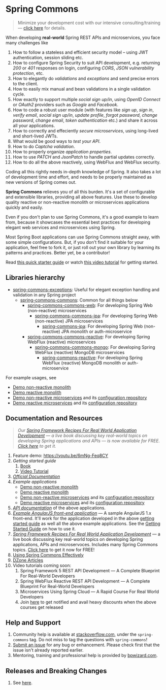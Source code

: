 # Spring Commons

> Minimize your development cost with our intensive consulting/training — [click here](https://www.bpwizard.com/) for details.

When developing **real-world** Spring REST APIs and microservices, you face many challenges like

1. How to follow a stateless and efficient security model – using JWT authentication, session sliding etc.
1. How to configure Spring Security to suit API development, e.g. returning _200_ or _401_ responses on login, configuring _CORS_, _JSON vulnerability protection_, etc.
1. How to elegantly do _validations_ and _exceptions_ and send precise errors to the client.
1. How to easily mix manual and bean validations in a single validation cycle.
1. How exactly to support multiple _social sign up/in_, using _OpenID Connect_ or _OAuth2_ providers such as _Google_ and _Facebook_.
1. How to code a robust user module (with features like _sign up_, _sign in_, _verify email_, _social sign up/in_, _update profile_, _forgot password_, _change password_, _change email_, _token authentication_ etc.) and share it across all your applications.
1. How to correctly and effeciently _secure microservices_, using long-lived and short-lived JWTs.
1. What would be good ways to _test your API_.
1. How to do _Captcha validation_.
1. How to properly organize _application properties_.
1. How to use _PATCH_ and _JsonPatch_ to handle partial updates correctly.
1. How to do all the above reactively, using WebFlux and WebFlux security.

Coding all this rightly needs in-depth knowledge of Spring. It also takes a lot of development time and effort, and needs to be properly maintained as new versions of Spring comes out.

**Spring Commons** relieves you of all this burden. It's a set of configurable and extensible libraries, providing all above features. Use these to develop quality reactive or non-reactive monolith or microservices applications quickly and easily.  

Even if you don't plan to use Spring Commons, it's a good example to learn from, because it showcases the essential best practices for developing elegant web services and microservices using Spring.

Most Spring Boot applications can use Spring Commons straight away, with some simple configurations. But, if you don't find it suitable for your application, feel free to fork it, or just roll out your own library by learning its patterns and practices. Better yet, be a contributor!

Read [this quick starter guide](https://github.com/bpwizard/spring-commons/wiki/Getting-Started-With-Spring-Commons) or watch [this video tutorial](https://www.bpwizard.com/p/spring-commons-restful-web-services-development) for getting started.

## Libraries hierarchy

* [spring-commons-exceptions](https://github.com/bpwizard/spring-commons/wiki/Spring-Commons-Exceptions-Guide): Useful for elegant exception handling and validation in any Spring project
    * [spring-commons-commons](https://github.com/bpwizard/spring-commons/wiki/Spring-Commons-Commons-Guide): Common for all things below
        * [spring-commons-commons-web](https://github.com/bpwizard/spring-commons/wiki/Spring-Commons-Commons-Web-Guide): For developing Spring Web (non-reactive) microservices
            * [spring-commons-commons-jpa](https://github.com/bpwizard/spring-commons/wiki/Spring-Commons-Commons-JPA-Guide): For developing Spring Web (non-reactive) JPA microservices
                * [spring-commons-jpa](https://github.com/bpwizard/spring-commons/wiki/Spring-Commons-JPA-Guide): For developing Spring Web (non-reactive) JPA monolith or auth-microservice
        * [spring-commons-commons-reactive](https://github.com/bpwizard/spring-commons/wiki/Spring-Commons-Commons-Reactive-Guide): For developing Spring WebFlux (reactive) microservices
            * [spring-commons-commons-mongo](https://github.com/bpwizard/spring-commons/wiki/Spring-Commons-Commons-MongoDB-Guide): For developing Spring WebFlux (reactive) MongoDB microservices
                * [spring-commons-reactive](https://github.com/bpwizard/spring-commons/wiki/Spring-Commons-Reactive-Guide): For developing Spring WebFlux (reactive) MongoDB monolith or auth-microservice

For example usages, see

* [Demo non-reactive monolith](https://github.com/bpwizard/spring-commons/tree/master/commons-demo-jpa)
* [Demo reactive monolith](https://github.com/bpwizard/spring-commons/tree/master/commons-demo-reactive)
* [Demo non-reactive microservices](https://github.com/bpwizard/np-microservices-sample-01) and its [configuration repository](https://github.com/bpwizard/np-microservices-sample-01-config)
* [Demo reactive microservices](https://github.com/bpwizard/np-microservices-sample-02) and its [configuration repository](https://github.com/bpwizard/np-microservices-sample-02-config)

## Documentation and Resources

> _Our [Spring Framework Recipes For Real World Application Development](https://www.bpwizard.com/p/spring-framework-book-of-best-practices) — a live book discussing key real-world topics on developing Spring applications and APIs — is now available for FREE. [Click here](https://www.bpwizard.com/p/spring-framework-book-of-best-practices) to get it._

1. Feature demo: https://youtu.be/6mNg-Feq8CY
1. _Getting started guide_
   1. [Book](https://github.com/bpwizard/spring-commons/wiki/Getting-Started-With-Spring-Commons)
   1. [Video Tutorial](https://www.bpwizard.com/p/spring-commons-restful-web-services-development)
1. _[Official Documentation](https://github.com/bpwizard/spring-commons/wiki)_
1. _Example applications_
    * [Demo non-reactive monolith](https://github.com/bpwizard/spring-commons/tree/master/commons-demo-jpa)
    * [Demo reactive monolith](https://github.com/bpwizard/spring-commons/tree/master/commons-demo-reactive)
    * [Demo non-reactive microservices](https://github.com/bpwizard/np-microservices-sample-01) and its [configuration repository](https://github.com/bpwizard/np-microservices-sample-01-config)
    * [Demo reactive microservices](https://github.com/bpwizard/np-microservices-sample-02) and its [configuration repository](https://github.com/bpwizard/np-microservices-sample-02-config)
1. _[API documentation](https://documenter.getpostman.com/view/305915/RVu2mqEH)_ of the above applications.
1. _[Example AngularJS front-end application](https://github.com/bpwizard/spring-commons/tree/master/commons-demo-angularjs)_ — A sample AngularJS 1.x front-end. It'll work for the application developed in the above [getting started guide](https://github.com/bpwizard/spring-commons/wiki/Getting-Started-With-Spring-Commons) as well all the above example applications. See the [Getting Started Guide](https://github.com/bpwizard/spring-commons/wiki/Getting-Started-With-Spring-Commons) on how to use it.
1. _[Spring Framework Recipes For Real World Application Development](https://www.bpwizard.com/p/spring-framework-book-of-best-practices)_ — a live book discussing key real-world topics on developing Spring applications, APIs and microservoces. Includes many Spring Commons topics. [Click here](https://www.bpwizard.com/p/spring-framework-book-of-best-practices) to get it now for FREE!
1. [Using Spring Commons Effectively](https://github.com/bpwizard/spring-commons/wiki/Using-Spring-Commons-Effectively)
1. [DZone Articles](https://dzone.com/users/1211183/skpatel20.html)
1. Video tutorials coming soon:
   1. Spring Framework 5 REST API Development — A Complete Blueprint For Real-World Developers
   1. Spring WebFlux Reactive REST API Development — A Complete Blueprint For Real-World Developers
   1. Microservices Using Spring Cloud — A Rapid Course For Real World Developers
   1. Join [here](https://www.bpwizard.com/p/spring-framework-book-of-best-practices) to get notified and avail heavy discounts when the above courses get released

## Help and Support
1. Community help is available at [stackoverflow.com](http://stackoverflow.com/questions/tagged/spring-commons), under the `spring-commons` tag. Do not miss to tag the questions with `spring-commons`!
1. [Submit an issue](https://github.com/bpwizard/spring-commons/issues) for any bug or enhancement. Please check first that the issue isn't already reported earlier.
1. Mentoring, training and professional help is provided by [bpwizard.com](https://www.bpwizard.com).

## Releases and Breaking Changes

1. See [here](https://github.com/bpwizard/spring-commons/releases).
